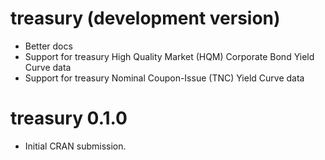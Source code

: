 # treasury (development version)

* Better docs
* Support for treasury High Quality Market (HQM) Corporate Bond Yield Curve data
* Support for treasury Nominal Coupon-Issue (TNC) Yield Curve data

# treasury 0.1.0

* Initial CRAN submission.
